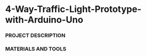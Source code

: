 # 4-Way-Traffic-Light-Prototype-with-Arduino-Uno

### PROJECT DESCRIPTION

### MATERIALS AND TOOLS

